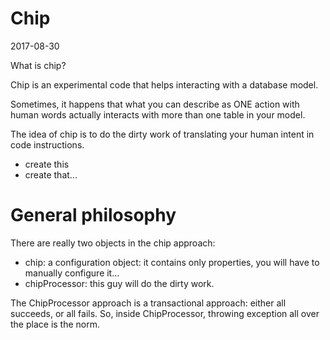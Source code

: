 Chip
===========
2017-08-30


What is chip?

Chip is an experimental code that helps interacting with a database model.

Sometimes, it happens that what you can describe as ONE action with human words actually
interacts with more than one table in your model.

The idea of chip is to do the dirty work of translating your human intent in code instructions.

- create this
- create that...


General philosophy
==================

There are really two objects in the chip approach:

- chip: a configuration object: it contains only properties, you will have to manually configure it...
- chipProcessor: this guy will do the dirty work.


The ChipProcessor approach is a transactional approach: either all succeeds, or all fails.
So, inside ChipProcessor, throwing exception all over the place is the norm.
    
    